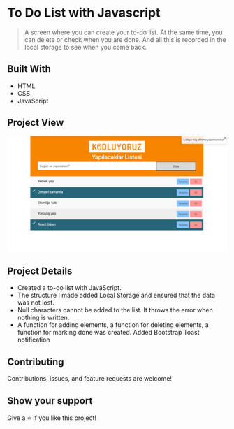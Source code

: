 # To Do List with Javascript

> A screen where you can create your to-do list. At the same time, you can delete or check when you are done. And all this is recorded in the local storage to see when you come back.

## Built With

- HTML
- CSS
- JavaScript

<!-- ## Live Demo (if available)

[Live Demo Link](https://livedemo.com) -->

## Project View

![Project Screenshot 1](<./images/127.0.0.1_5500_week-3_javascript_homework-2_%20(1).png>)

## Project Details

- Created a to-do list with JavaScript.
- The structure I made added Local Storage and ensured that the data was not lost.
- Null characters cannot be added to the list. It throws the error when nothing is written.
- A function for adding elements, a function for deleting elements, a function for marking done was created. Added Bootstrap Toast notification

## Contributing

Contributions, issues, and feature requests are welcome!

## Show your support

Give a ⭐️ if you like this project!
